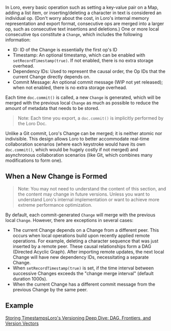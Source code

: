 In Loro, every basic operation such as setting a key-value pair on a Map, adding a list item, or inserting/deleting a character in text is considered an individual op. (Don't worry about the cost, in Loro's internal memory representation and export format, consecutive ops are merged into a larger op, such as consecutive text insertions and deletions.)
One or more local consecutive `Op`s constitute a `Change`, which includes the following information:

-   ID: ID of the Change is essentially the first op's ID
-   Timestamp: An optional timestamp, which can be enabled with `setRecordTimestamp(true)`. If not enabled, there is no extra storage overhead.
-   Dependency IDs: Used to represent the causal order, the Op IDs that the current Change directly depends on.
-   Commit Message: An optional commit message (WIP not yet released); when not enabled, there is no extra storage overhead.

Each time `doc.commit()` is called, a new `Change` is generated, which will be merged with the previous local `Change` as much as possible to reduce the amount of metadata that needs to be stored.

> Note: Each time you export, a `doc.commit()` is implicitly performed by the Loro Doc.

Unlike a Git commit, Loro's Change can be merged; it is neither atomic nor indivisible. This design allows Loro to better accommodate real-time collaboration scenarios (where each keystroke would have its own `doc.commit()`, which would be hugely costly if not merged) and asynchronous collaboration scenarios (like Git, which combines many modifications to form one).


## When a New Change is Formed


> Note: You may not need to understand the content of this section, and the content may change in future versions. Unless you want to understand Loro's internal implementation or want to achieve more extreme performance optimization.

By default, each commit-generated `Change` will merge with the previous local `Change`. However, there are exceptions in several cases:

-   The current Change depends on a Change from a different peer. This occurs when local operations build upon recently applied remote operations. For example, deleting a character sequence that was just inserted by a remote peer. These causal relationships form a DAG (Directed Acyclic Graph). After importing remote updates, the next local Change will have new dependency IDs, necessitating a separate Change.
-   When `setRecordTimestamp(true)` is set, if the time interval between successive Changes exceeds the "change merge interval" (default duration 1000s).
-   When the current Change has a different commit message from the previous Change by the same peer.


## Example


[Storing Timestamps](https://loro.dev/docs/advanced/timestamp "Storing Timestamps")[Loro's Versioning Deep Dive: DAG, Frontiers, and Version Vectors](https://loro.dev/docs/advanced/version_deep_dive "Loro's Versioning Deep Dive: DAG, Frontiers, and Version Vectors")